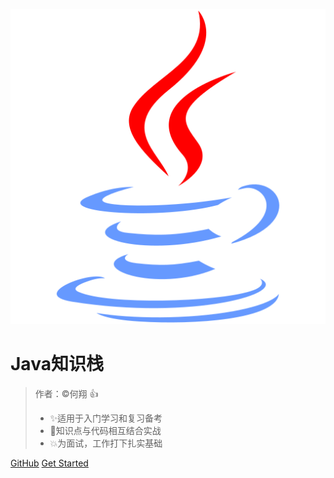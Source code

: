 <!-- _coverpage.md -->

![logo](./_media/logo.svg)

# Java知识栈

> 作者：©何翔 👍
>
> - ✨适用于入门学习和复习备考
> - 🎇知识点与代码相互结合实战
> - 💥为面试，工作打下扎实基础



[GitHub](https://github.com/hexiang10/JavaEE?_blank)
[Get Started](/README.md)